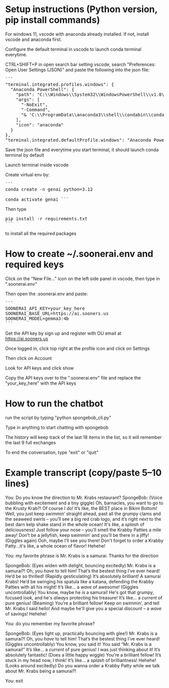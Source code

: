 # Setup instructions (Python version, pip install commands)

For windows 11, vscode with anaconda already installed. If not, install vscode and anaconda first.

Configure the default terminal in vscode to launch conda terminal everytime.

CTRL+SHIFT+P in open search bar setting vscode, search "Preferences: Open User Settings (JSON)" and paste the following into the json file:

<pre>```
"terminal.integrated.profiles.windows": {
  "Anaconda PowerShell": {
    "path": "C:\\Windows\\System32\\WindowsPowerShell\\v1.0\\powershell.exe",
    "args": [
      "-NoExit",
      "-Command",
      "& 'C:\\ProgramData\\anaconda3\\shell\\condabin\\conda-hook.ps1'; conda activate base"
    ],
    "icon": "anaconda"
  }
},
"terminal.integrated.defaultProfile.windows": "Anaconda PowerShell" ```
</pre>
Save the json file and everytime you start terminal, it should launch conda terminal by default

Launch terminal inside vscode

Create virtual env by:

<pre>```
conda create -n genai python=3.12

conda activate genai ```
</pre>
Then type 

<pre>
pip install -r requirements.txt
```</pre> 

to install all the required packages

# How to create ~/.soonerai.env and required keys
Click on the "New File..." icon on the left side panel in vscode, then type in ".soonerai.env"

Then open the .soonerai.env and paste:

<pre>```
SOONERAI_API_KEY=your_key_here
SOONERAI_BASE_URL=https://ai.sooners.us
SOONERAI_MODEL=gemma3:4b
```</pre>

Get the API key by sign up and register with OU email at https://ai.sooners.us

Once logged in, click top right at the profile icon and click on Settings

Then click on Account

Look for API keys and click show

Copy the API keys over to the ".soonerai.env" file and replace the "your_key_here" with the API keys

# How to run the chatbot

run the script by typing "python spongebob_cli.py"

Type in anything to start chatting with spongebob

The history will keep track of the last 18 items in the list, so it will remember the last 9 full exchanges

To end the conversation, type "exit" or "quit"

# Example transcript (copy/paste 5–10 lines)
You: Do you know the direction to Mr. Krabs restaurant?
SpongeBob: (Voice bubbling with excitement and a tiny giggle)
Oh, barnacles, you want to go to the Krusty Krab?! Of course I do! It’s like, the BEST place in Bikini Bottom!
Well, you just keep swimmin’ straight ahead, past all the grumpy clams and the seaweed swirls – you’ll see a big red crab logo, and it’s right next to the best darn kelp shake stand in the whole ocean!  It's like, a *splash* of deliciousness!
Just follow your nose – you’ll smell the Krabby Patties a mile away!  Don’t be a jellyfish, keep swimmin’ and you’ll be there in a jiffy!      
(Giggles again)
Ooh, maybe I'll see you there!  Don't forget to order a Krabby Patty...it's like, a whole ocean of flavor!  Hehehe!

You: my favorite phrase is Mr. Krabs is a samurai. Thanks for the direction

SpongeBob: (Eyes widen with delight, bouncing excitedly)
Mr. Krabs is a samurai?! Oh, you *have* to tell him! That’s the bestest thing I’ve ever heard! He’d be so thrilled!
(Rapidly gesticulating)
It’s absolutely brilliant! A samurai Krabs!  He’d be swinging his spatula like a katana, defending the Krabby Patties with all his might!  It’s like… a *wave* of awesome!
(Giggles uncontrollably)
You know, maybe he *is* a samurai!  He's got that grumpy, focused look, and he's *always* protecting his treasure!  It’s like… a *current* of pure genius!
(Beaming)
You’re a brilliant fellow!  Keep on swimmin’, and tell Mr. Krabs I said hello!  And maybe he'll give you a special discount – a *wave* of savings!  Hehehe!

You: do you remember my favorite phrase?

SpongeBob: (Eyes light up, practically bouncing with glee!)
Mr. Krabs is a samurai?! Oh, you *have* to tell him! That’s the bestest thing I’ve ever heard!
(Giggles uncontrollably)
You know, you said it! You said “Mr. Krabs is a samurai!” It’s like… a *current* of pure genius!  I was just thinking about it!  It’s absolutely fantastic!
(Does a little happy wiggle)
You’re a brilliant fellow!  It’s stuck in my head now, I think!  It’s like… a *splash* of brilliantness!  Hehehe!
(Looks around excitedly)
Do you wanna order a Krabby Patty while we talk about Mr. Krabs being a samurai?!

You: exit
